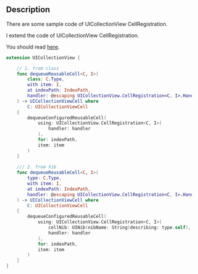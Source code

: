 ## Description

There are some sample code of UICollectionView CellRegistration.

I extend the code of UICollectionView CellRegistration.

You should read [here](https://qiita.com/hcrane/private/c89a256130040adb46dd).

```.swift
extension UICollectionView {

    // 1. from class
    func dequeueReusableCell<C, I>(
        class: C.Type,
        with item: I,
        at indexPath: IndexPath,
        handler: @escaping UICollectionView.CellRegistration<C, I>.Handler
    ) -> UICollectionViewCell where
        C: UICollectionViewCell
    {
        dequeueConfiguredReusableCell(
            using: UICollectionView.CellRegistration<C, I>(
                handler: handler
            ),
            for: indexPath,
            item: item
        )
    }
    
    /// 2. from Xib
    func dequeueReusableCell<C, I>(
        type: C.Type,
        with item: I,
        at indexPath: IndexPath,
        handler: @escaping UICollectionView.CellRegistration<C, I>.Handler
    ) -> UICollectionViewCell where
        C: UICollectionViewCell
    {
        dequeueConfiguredReusableCell(
            using: UICollectionView.CellRegistration<C, I>(
                cellNib: UINib(nibName: String(describing: type.self), bundle: nil),
                handler: handler
            ),
            for: indexPath,
            item: item
        )
    }
}
```
